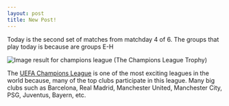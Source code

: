 ```yaml
---
layout: post
title: New Post!
---
```


Today is the second set of matches from matchday 4 of 6. The groups that play today is because are groups E-H 

<img src="https://c1.staticflickr.com/8/7061/6896933019_c904df261b_b.jpg" alt="Image result for champions league"/>
(The Champions League Trophy)



The [UEFA Champions League](https://www.uefa.com/uefachampionsleague/season=2019/matches/#/md/33577) is one of the most exciting leagues in the world because, many of the top clubs participate in this league. Many big clubs such as Barcelona, Real Madrid, Manchester United, Manchester City, PSG, Juventus, Bayern, etc.
